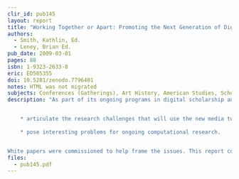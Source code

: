 ```yaml
---
clir_id: pub145
layout: report
title: "Working Together or Apart: Promoting the Next Generation of Digital Scholarship"
authors: 
  - Smith, Kathlin, Ed.
  - Leney, Brian Ed.
pub_date: 2009-03-01
pages: 88
isbn: 1-9323-2633-8
eric: ED505355
doi: 10.5281/zenodo.7796401
notes: HTML was not migrated
subjects: Conferences (Gatherings), Art History, American Studies, Scholarship, Social Sciences, Language Processing, Internet, College Faculty, Conference Papers, Cybernetics, Information Technology, Technology Uses in Education, Humanities Instruction, Professional Associations
description: "As part of its ongoing programs in digital scholarship and the cyberinfrastructure to support teaching, learning and research, the Council on Library and Information Resources (CLIR) in cooperation with the National Endowment for the Humanities (NEH) held a symposium on September 15, 2008 in which a group of some 30 leading scholars was invited to


    * articulate the research challenges that will use the new media to advance the analysis and interpretations of text, images and other sources of interest to the humanities and social sciences and in so doing,
    
    * pose interesting problems for ongoing computational research.


White papers were commissioned to help frame the issues. This report contains the final versions of those papers, as well as an account of the day’s discussion and a summary of a report by Diane Zorich on digital humanities centers."
files:
  - pub145.pdf
---
```

